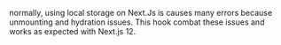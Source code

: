 normally, using local storage on Next.Js is causes many errors because unmounting
and hydration issues. This hook combat these issues and works as expected with Next.js 12.
